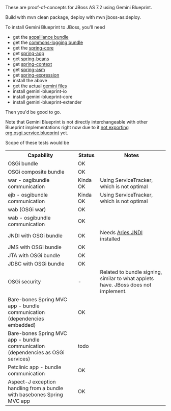 These are proof-of-concepts for JBoss AS 7.2 using Gemini Blueprint.

Build with mvn clean package, deploy with mvn jboss-as:deploy.

To install Gemini Blueprint to JBoss, you'll need

- get the [aopalliance bundle](http://ebr.springsource.com/repository/app/bundle/version/detail?name=com.springsource.org.aopalliance&version=1.0.0)
- get the [commons-logging bundle](http://ebr.springsource.com/repository/app/bundle/version/detail?name=com.springsource.org.apache.commons.logging&version=1.1.1)
- get the [spring-core](http://ebr.springsource.com/repository/app/bundle/version/detail?name=org.springframework.core&version=3.1.3.RELEASE)
- get [spring-aop](http://ebr.springsource.com/repository/app/bundle/version/detail?name=org.springframework.aop&version=3.1.3.RELEASE)
- get [spring-beans](http://ebr.springsource.com/repository/app/bundle/version/detail?name=org.springframework.beans&version=3.1.3.RELEASE)
- get [spring-context](http://ebr.springsource.com/repository/app/bundle/version/detail?name=org.springframework.context&version=3.1.3.RELEASE)
- get [spring-asm](http://ebr.springsource.com/repository/app/bundle/version/detail?name=org.springframework.asm&version=3.1.3.RELEASE&searchType=bundlesBySymbolicName&searchQuery=org.springframework.asm)
- get [spring-expression](http://ebr.springsource.com/repository/app/bundle/version/detail?name=org.springframework.expression&version=3.1.3.RELEASE&searchType=bundlesBySymbolicName&searchQuery=org.springframework.expression)
- install the above
- get the actual [gemini files](http://www.eclipse.org/gemini/blueprint/download/)
- install gemini-blueprint-io
- install gemini-blueprint-core
- install gemini-blueprint-extender
 
Then you'd be good to go.

Note that Gemini Blueprint is not directly interchangeable with other Blueprint implementations right now due to it [not exporting org.osgi.service.blueprint](https://bugs.eclipse.org/bugs/show_bug.cgi?id=351755) yet.

Scope of these tests would be

<table>
    <tr>
        <th>Capability</th>
        <th>Status</th>
        <th>Notes</th>
    </tr>
    <tr>
        <td>OSGi bundle</td>
        <td>OK</td>
        <td></td>
    </tr>
    <tr>
        <td>OSGi composite bundle</td>
        <td>OK</td>
        <td></td>
    </tr>
    <tr>
        <td>war - osgibundle communication</td>
        <td>Kinda OK</td>
        <td>Using ServiceTracker, which is not optimal</td>
    </tr>
    <tr>
        <td>ejb - osgibundle communication</td>
        <td>Kinda OK</td>
        <td>Using ServiceTracker, which is not optimal</td>
    </tr>
    <tr>
        <td>wab (OSGi war)</td>
        <td>OK</td>
        <td></td>
    </tr>
    <tr>
        <td>wab - osgibundle communication</td>
        <td>OK</td>
        <td></td>
    </tr>
    <tr>
        <td>JNDI with OSGi bundle</td>
        <td>OK</td>
        <td>Needs <a href="http://aries.apache.org/modules/jndiproject.html">Aries JNDI</a> installed</td>
    </tr>
    <tr>
        <td>JMS with OSGi bundle</td>
        <td>OK</td>
        <td></td>
    </tr>
    <tr>
        <td>JTA with OSGi bundle</td>
        <td>OK</td>
        <td></td>
    </tr>
    <tr>
        <td>JDBC with OSGi bundle</td>
        <td>OK</td>
        <td></td>
    </tr>
    <tr>
        <td>OSGi security</td>
        <td>-</td>
        <td>Related to bundle signing, similar to what applets have. JBoss does not implement.</td>
    </tr>
    <tr>
        <td>Bare-bones Spring MVC app - bundle communication (dependencies embedded)</td>
        <td>OK</td>
        <td></td>
    </tr>
    <tr>
        <td>Bare-bones Spring MVC app - bundle communication (dependencies as OSGi services)</td>
        <td>todo</td>
        <td></td>
    </tr>
    <tr>
        <td>Petclinic app - bundle communication</td>
        <td>OK</td>
        <td></td>
    </tr>
    <tr>
        <td>Aspect-J exception handling from a bundle with basebones Spring MVC app</td>
        <td>OK</td>
        <td></td>
    </tr>
</table>


